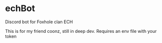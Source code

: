 # echBot
Discord bot for Foxhole clan ECH


This is for my friend coonz, still in deep dev. Requires an env file with your token
